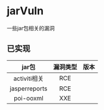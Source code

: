 # jarVuln
一些jar包相关的漏洞

## 已实现

|     jar包     | 漏洞类型 | 版本 |
| :-----------: | :------: | :--: |
| activiti相关  |   RCE    |      |
| jasperreports |   RCE    |      |
|   poi-ooxml   |   XXE    |      |

